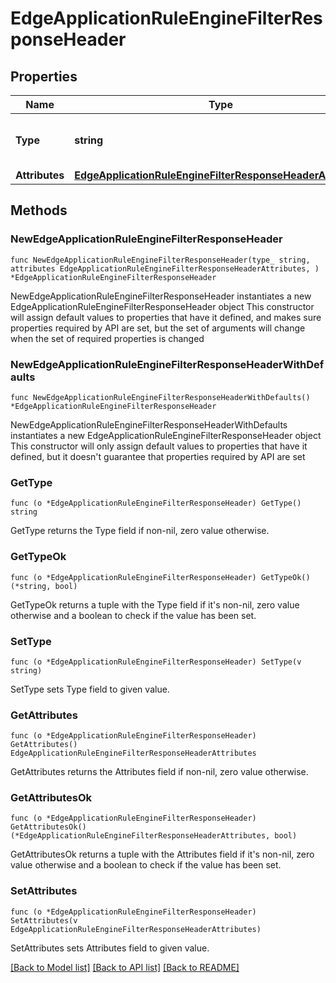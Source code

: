 # EdgeApplicationRuleEngineFilterResponseHeader

## Properties

Name | Type | Description | Notes
------------ | ------------- | ------------- | -------------
**Type** | **string** | * &#x60;filter_response_header&#x60; - filter_response_header | 
**Attributes** | [**EdgeApplicationRuleEngineFilterResponseHeaderAttributes**](EdgeApplicationRuleEngineFilterResponseHeaderAttributes.md) |  | 

## Methods

### NewEdgeApplicationRuleEngineFilterResponseHeader

`func NewEdgeApplicationRuleEngineFilterResponseHeader(type_ string, attributes EdgeApplicationRuleEngineFilterResponseHeaderAttributes, ) *EdgeApplicationRuleEngineFilterResponseHeader`

NewEdgeApplicationRuleEngineFilterResponseHeader instantiates a new EdgeApplicationRuleEngineFilterResponseHeader object
This constructor will assign default values to properties that have it defined,
and makes sure properties required by API are set, but the set of arguments
will change when the set of required properties is changed

### NewEdgeApplicationRuleEngineFilterResponseHeaderWithDefaults

`func NewEdgeApplicationRuleEngineFilterResponseHeaderWithDefaults() *EdgeApplicationRuleEngineFilterResponseHeader`

NewEdgeApplicationRuleEngineFilterResponseHeaderWithDefaults instantiates a new EdgeApplicationRuleEngineFilterResponseHeader object
This constructor will only assign default values to properties that have it defined,
but it doesn't guarantee that properties required by API are set

### GetType

`func (o *EdgeApplicationRuleEngineFilterResponseHeader) GetType() string`

GetType returns the Type field if non-nil, zero value otherwise.

### GetTypeOk

`func (o *EdgeApplicationRuleEngineFilterResponseHeader) GetTypeOk() (*string, bool)`

GetTypeOk returns a tuple with the Type field if it's non-nil, zero value otherwise
and a boolean to check if the value has been set.

### SetType

`func (o *EdgeApplicationRuleEngineFilterResponseHeader) SetType(v string)`

SetType sets Type field to given value.


### GetAttributes

`func (o *EdgeApplicationRuleEngineFilterResponseHeader) GetAttributes() EdgeApplicationRuleEngineFilterResponseHeaderAttributes`

GetAttributes returns the Attributes field if non-nil, zero value otherwise.

### GetAttributesOk

`func (o *EdgeApplicationRuleEngineFilterResponseHeader) GetAttributesOk() (*EdgeApplicationRuleEngineFilterResponseHeaderAttributes, bool)`

GetAttributesOk returns a tuple with the Attributes field if it's non-nil, zero value otherwise
and a boolean to check if the value has been set.

### SetAttributes

`func (o *EdgeApplicationRuleEngineFilterResponseHeader) SetAttributes(v EdgeApplicationRuleEngineFilterResponseHeaderAttributes)`

SetAttributes sets Attributes field to given value.



[[Back to Model list]](../README.md#documentation-for-models) [[Back to API list]](../README.md#documentation-for-api-endpoints) [[Back to README]](../README.md)


